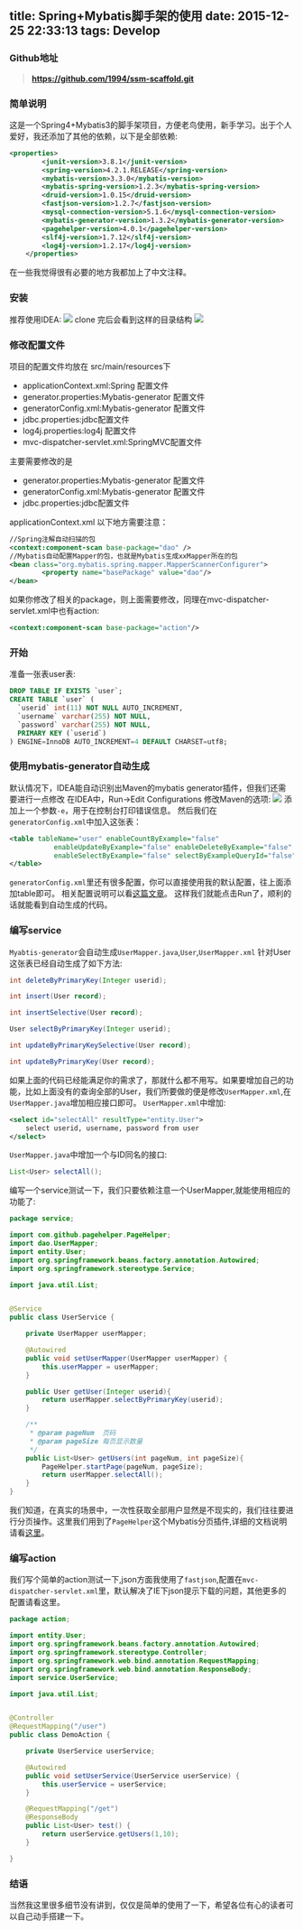 title: Spring+Mybatis脚手架的使用
date: 2015-12-25 22:33:13
tags: Develop
---
### Github地址

> **https://github.com/1994/ssm-scaffold.git**

### 简单说明

这是一个Spring4+Mybatis3的脚手架项目，方便老鸟使用，新手学习。出于个人爱好，我还添加了其他的依赖，以下是全部依赖:

<!-- more -->

```xml
<properties>
        <junit-version>3.8.1</junit-version>
        <spring-version>4.2.1.RELEASE</spring-version>
        <mybatis-version>3.3.0</mybatis-version>
        <mybatis-spring-version>1.2.3</mybatis-spring-version>
        <druid-version>1.0.15</druid-version>
        <fastjson-version>1.2.7</fastjson-version>
        <mysql-connection-version>5.1.6</mysql-connection-version>
        <mybatis-generator-version>1.3.2</mybatis-generator-version>
        <pagehelper-version>4.0.1</pagehelper-version>
        <slf4j-version>1.7.12</slf4j-version>
        <log4j-version>1.2.17</log4j-version>
    </properties>
```
在一些我觉得很有必要的地方我都加上了中文注释。
### 安装

推荐使用IDEA:
![](http://7xawrk.com1.z0.glb.clouddn.com/15-10-14/8288030.jpg)
clone 完后会看到这样的目录结构
![](http://7xawrk.com1.z0.glb.clouddn.com/15-10-14/31026011.jpg)
### 修改配置文件

项目的配置文件均放在 src/main/resources下
* applicationContext.xml:Spring 配置文件
* generator.properties:Mybatis-generator 配置文件
* generatorConfig.xml:Mybatis-generator 配置文件
* jdbc.properties:jdbc配置文件
* log4j.properties:log4j 配置文件
* mvc-dispatcher-servlet.xml:SpringMVC配置文件

主要需要修改的是

* generator.properties:Mybatis-generator 配置文件
* generatorConfig.xml:Mybatis-generator 配置文件
* jdbc.properties:jdbc配置文件

applicationContext.xml 以下地方需要注意：
``` xml
//Spring注解自动扫描的包
<context:component-scan base-package="dao" />
//Mybatis自动配置Mapper的包，也就是Mybatis生成xxMapper所在的包
<bean class="org.mybatis.spring.mapper.MapperScannerConfigurer">
        <property name="basePackage" value="dao"/>
</bean>
```
如果你修改了相关的package，则上面需要修改，同理在mvc-dispatcher-servlet.xml中也有action:
``` xml
<context:component-scan base-package="action"/>
```
### 开始

准备一张表user表:
``` sql
DROP TABLE IF EXISTS `user`;
CREATE TABLE `user` (
  `userid` int(11) NOT NULL AUTO_INCREMENT,
  `username` varchar(255) NOT NULL,
  `password` varchar(255) NOT NULL,
  PRIMARY KEY (`userid`)
) ENGINE=InnoDB AUTO_INCREMENT=4 DEFAULT CHARSET=utf8;
```
### 使用mybatis-generator自动生成

默认情况下，IDEA能自动识别出Maven的mybatis generator插件，但我们还需要进行一点修改
在IDEA中，Run->Edit Configurations 修改Maven的选项:
![](http://7xawrk.com1.z0.glb.clouddn.com/15-10-14/90011352.jpg)
添加上一个参数`-e`，用于在控制台打印错误信息。
然后我们在`generatorConfig.xml`中加入这张表：
``` xml
<table tableName="user" enableCountByExample="false"
           enableUpdateByExample="false" enableDeleteByExample="false"
           enableSelectByExample="false" selectByExampleQueryId="false">
</table>
```

`generatorConfig.xml`里还有很多配置，你可以直接使用我的默认配置，往上面添加table即可。
相关配置说明可以看[这篇文章](http://www.jianshu.com/p/e09d2370b796)。
这样我们就能点击Run了，顺利的话就能看到自动生成的代码。

### 编写service

`Myabtis-generator`会自动生成`UserMapper.java`,`User`,`UserMapper.xml`
针对User这张表已经自动生成了如下方法:

``` java
int deleteByPrimaryKey(Integer userid);

int insert(User record);

int insertSelective(User record);

User selectByPrimaryKey(Integer userid);

int updateByPrimaryKeySelective(User record);

int updateByPrimaryKey(User record);
```

如果上面的代码已经能满足你的需求了，那就什么都不用写。如果要增加自己的功能，比如上面没有的查询全部的User，我们所要做的便是修改`UserMapper.xml`,在`UserMapper.java`增加相应接口即可。
`UserMapper.xml`中增加:
``` xml
<select id="selectAll" resultType="entity.User">
    select userid, username, password from user
</select>
```
`UserMapper.java`中增加一个与ID同名的接口:
``` java
List<User> selectAll();
```
编写一个service测试一下，我们只要依赖注意一个UserMapper,就能使用相应的功能了:
``` java
package service;

import com.github.pagehelper.PageHelper;
import dao.UserMapper;
import entity.User;
import org.springframework.beans.factory.annotation.Autowired;
import org.springframework.stereotype.Service;

import java.util.List;


@Service
public class UserService {

    private UserMapper userMapper;

    @Autowired
    public void setUserMapper(UserMapper userMapper) {
        this.userMapper = userMapper;
    }

    public User getUser(Integer userid){
        return userMapper.selectByPrimaryKey(userid);
    }

    /**
     * @param pageNum  页码
     * @param pageSize 每页显示数量
     */
    public List<User> getUsers(int pageNum, int pageSize){
        PageHelper.startPage(pageNum, pageSize);
        return userMapper.selectAll();
    }
}
```
我们知道，在真实的场景中，一次性获取全部用户显然是不现实的，我们往往要进行分页操作。这里我们用到了`PageHelper`这个Mybatis分页插件,详细的文档说明请看[这里](http://git.oschina.net/free/Mybatis_PageHelper)。

### 编写action

我们写个简单的action测试一下,json方面我使用了`fastjson`,配置在`mvc-dispatcher-servlet.xml`里，默认解决了IE下json提示下载的问题，其他更多的配置请看这里。
``` java
package action;

import entity.User;
import org.springframework.beans.factory.annotation.Autowired;
import org.springframework.stereotype.Controller;
import org.springframework.web.bind.annotation.RequestMapping;
import org.springframework.web.bind.annotation.ResponseBody;
import service.UserService;

import java.util.List;


@Controller
@RequestMapping("/user")
public class DemoAction {

    private UserService userService;

    @Autowired
    public void setUserService(UserService userService) {
        this.userService = userService;
    }

    @RequestMapping("/get")
    @ResponseBody
    public List<User> test() {
        return userService.getUsers(1,10);
    }

}
```

### 结语

当然我这里很多细节没有讲到，仅仅是简单的使用了一下，希望各位有心的读者可以自己动手搭建一下。